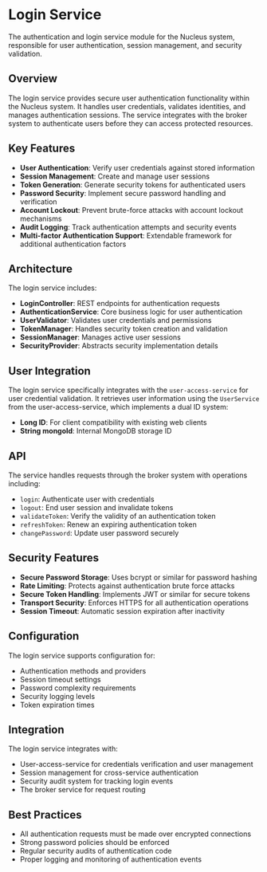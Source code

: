 # Login Service

The authentication and login service module for the Nucleus system, responsible for user authentication, session management, and security validation.

## Overview

The login service provides secure user authentication functionality within the Nucleus system. It handles user credentials, validates identities, and manages authentication sessions. The service integrates with the broker system to authenticate users before they can access protected resources.

## Key Features

- **User Authentication**: Verify user credentials against stored information
- **Session Management**: Create and manage user sessions
- **Token Generation**: Generate security tokens for authenticated users
- **Password Security**: Implement secure password handling and verification
- **Account Lockout**: Prevent brute-force attacks with account lockout mechanisms
- **Audit Logging**: Track authentication attempts and security events
- **Multi-factor Authentication Support**: Extendable framework for additional authentication factors

## Architecture

The login service includes:

- **LoginController**: REST endpoints for authentication requests
- **AuthenticationService**: Core business logic for user authentication
- **UserValidator**: Validates user credentials and permissions
- **TokenManager**: Handles security token creation and validation
- **SessionManager**: Manages active user sessions
- **SecurityProvider**: Abstracts security implementation details

## User Integration

The login service specifically integrates with the `user-access-service` for user credential validation. It retrieves user information using the `UserService` from the user-access-service, which implements a dual ID system:

- **Long ID**: For client compatibility with existing web clients
- **String mongoId**: Internal MongoDB storage ID

## API

The service handles requests through the broker system with operations including:

- `login`: Authenticate user with credentials
- `logout`: End user session and invalidate tokens
- `validateToken`: Verify the validity of an authentication token
- `refreshToken`: Renew an expiring authentication token
- `changePassword`: Update user password securely

## Security Features

- **Secure Password Storage**: Uses bcrypt or similar for password hashing
- **Rate Limiting**: Protects against authentication brute force attacks
- **Secure Token Handling**: Implements JWT or similar for secure tokens
- **Transport Security**: Enforces HTTPS for all authentication operations
- **Session Timeout**: Automatic session expiration after inactivity

## Configuration

The login service supports configuration for:
- Authentication methods and providers
- Session timeout settings
- Password complexity requirements
- Security logging levels
- Token expiration times

## Integration

The login service integrates with:
- User-access-service for credentials verification and user management
- Session management for cross-service authentication
- Security audit system for tracking login events
- The broker service for request routing

## Best Practices

- All authentication requests must be made over encrypted connections
- Strong password policies should be enforced
- Regular security audits of authentication code
- Proper logging and monitoring of authentication events
